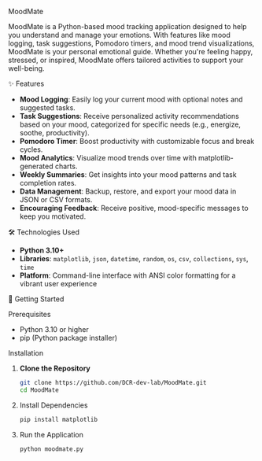 MoodMate

MoodMate is a Python-based mood tracking application designed to help you understand and manage your emotions. With features like mood logging, task suggestions, Pomodoro timers, and mood trend visualizations, MoodMate is your personal emotional guide. Whether you're feeling happy, stressed, or inspired, MoodMate offers tailored activities to support your well-being.

✨ Features

- **Mood Logging**: Easily log your current mood with optional notes and suggested tasks.
- **Task Suggestions**: Receive personalized activity recommendations based on your mood, categorized for specific needs (e.g., energize, soothe, productivity).
- **Pomodoro Timer**: Boost productivity with customizable focus and break cycles.
- **Mood Analytics**: Visualize mood trends over time with matplotlib-generated charts.
- **Weekly Summaries**: Get insights into your mood patterns and task completion rates.
- **Data Management**: Backup, restore, and export your mood data in JSON or CSV formats.
- **Encouraging Feedback**: Receive positive, mood-specific messages to keep you motivated.

🛠️ Technologies Used

- **Python 3.10+**
- **Libraries**: `matplotlib`, `json`, `datetime`, `random`, `os`, `csv`, `collections`, `sys`, `time`
- **Platform**: Command-line interface with ANSI color formatting for a vibrant user experience

🚀 Getting Started

Prerequisites

- Python 3.10 or higher
- pip (Python package installer)

Installation

1. **Clone the Repository**
   ```bash
   git clone https://github.com/DCR-dev-lab/MoodMate.git   
   cd MoodMate
   
2. Install Dependencies
   ```bash
   pip install matplotlib
   
3. Run the Application 
   ```bash
   python moodmate.py
